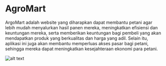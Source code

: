 # AgroMart
ArgoMart adalah website yang diharapkan dapat membantu petani agar lebih mudah menyalurkan hasil panen mereka, meningkatkan efisiensi dan keuntungan mereka, serta memberikan keuntungan bagi pembeli yang akan mendapatkan produk yang berkualitas dan harga yang adil. Selain itu, aplikasi ini juga akan membantu memperluas akses pasar bagi petani, sehingga mereka dapat meningkatkan kesejahteraan ekonomi para petani.
<IM>

![alt text]([?raw=true](https://github.com/Ayunitaputri/AgroMart/blob/add_Readme/Frontend/Dokumentasi/argomart%20home%20page.png)https://github.com/Ayunitaputri/AgroMart/blob/add_Readme/Frontend/Dokumentasi/argomart%20home%20page.png)
